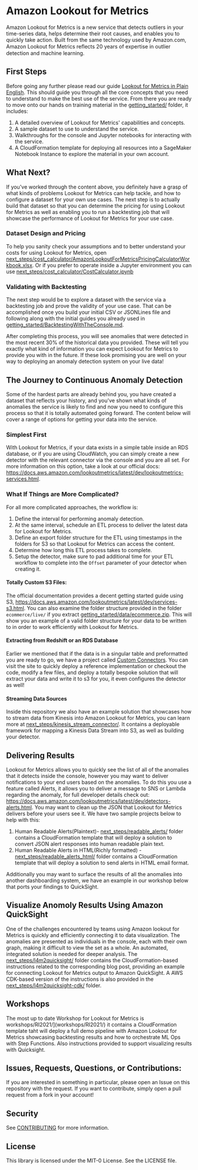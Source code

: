 # Amazon Lookout for Metrics
Amazon Lookout for Metrics is a new service that detects outliers in your time-series data, helps determine their root causes, and
enables you to quickly take action. Built from the same technology used by Amazon.com, Amazon Lookout for Metrics reﬂects
20 years of expertise in outlier detection and machine learning.

## First Steps
Before going any further please read our guide [Lookout for Metrics in Plain English](LookoutForMetricsInPlainEnglish.md). This should guide you through all the core concepts that you need to understand to make the best use of the service. From there you are ready to move onto our hands on training material in the [getting_started/](getting_started/) folder, it includes:

1. A detailed overview of Lookout for Metrics' capabilities and concepts. 
1. A sample dataset to use to understand the service.
1. Walkthroughs for the console and Jupyter notebooks for interacting with the service.
1. A CloudFormation template for deploying all resources into a SageMaker Notebook Instance to explore the material in your own account.

## What Next?
If you've worked through the content above, you definitely have a grasp of what kinds of problems Lookout for Metrics can help tackle, and how to configure a dataset for your own use cases. The next step is to actually build that dataset so that you can determine the pricing for using Lookout for Metrics as well as enabling you to run a backtesting job that will showcase the performance of Lookout for Metrics for your use case.

### Dataset Design and Pricing
To help you sanity check your assumptions and to better understand your costs for using Lookout for Metrics, open [next_steps/cost_calculator/AmazonLookoutForMetricsPricingCalculatorWorkbook.xlsx](next_steps/cost_calculator/AmazonLookoutForMetricsPricingCalculatorWorkbook.xlsx). Or if you prefer to operate inside a Jupyter environment you can use [next_steps/cost_calculator/CostCalculator.ipynb](next_steps/cost_calculator/CostCalculator.ipynb)


### Validating with Backtesting
The next step would be to explore a dataset with the service via a backtesting job and prove the validity of your use case. That can be accomplished once you build your initial CSV or JSONLines file and following along with the initial guides you already used in [getting_started/BacktestingWithTheConsole.md](getting_started/BacktestingWithTheConsole.md).

After completing this process, you will see anomalies that were detected in the most recent 30% of the historical data you provided. These will tell you exactly what kind of information you can expect Lookout for Metrics to provide you with in the future. If these look promising you are well on your way to deploying an anomaly detection system on your live data!

## The Journey to Continuous Anomaly Detection

Some of the hardest parts are already behind you, you have created a dataset that reflects your history, and you've shown what kinds of anomalies the service is likely to find and now you need to configure this process so that it is totally automated going forward. The content below will cover a range of options for getting your data into the service.

### Simplest First
With Lookout for Metrics, if your data exists in a simple table inside an RDS database, or if you are using CloudWatch, you can simply create a new detector with the relevant connector via the console and you are all set. For more information on this option, take a look at our official docs: https://docs.aws.amazon.com/lookoutmetrics/latest/dev/lookoutmetrics-services.html.

### What If Things are More Complicated?

For all more complicated approaches, the workflow is:

1. Define the interval for performing anomaly detection.
2. At the same interval, schedule an ETL process to deliver the latest data for Lookout for Metrics.
3. Define an export folder structure for the ETL using timestamps in the folders for S3 so that Lookout for Metrics can access the content.
4. Determine how long this ETL process takes to complete.
5. Setup the detector, make sure to pad additional time for your ETL workflow to complete into the `Offset` parameter of your detector when creating it.

#### Totally Custom S3 Files:
The official documentation provides a decent getting started guide using S3, https://docs.aws.amazon.com/lookoutmetrics/latest/dev/services-s3.html. You can also examine the folder structure provided in the folder `ecommerce/live/` if you extract [getting_started/data/ecommerce.zip](getting_started/data/ecommerce.zip). This will show you an example of a valid folder structure for your data to be written to in order to work efficiently with Lookout for Metrics.


#### Extracting from Redshift or an RDS Database
Earlier we mentioned that if the data is in a singular table and preformatted you are ready to go, we have a project called [Custom Connectors](https://github.com/aws-samples/amazon-lookout-for-metrics-custom-connectors). You can visit the site to quickly deploy a reference implementation or checkout the code, modify a few files, and deploy a totally bespoke solution that will extract your data and write it to s3 for you, it even configures the detector as well!


#### Streaming Data Sources
Inside this repository we also have an example solution that showcases how to stream data from Kinesis into Amazon Lookout for Metrics, you can learn more at [next_steps/kinesis_stream_connector/](next_steps/kinesis_stream_connector/). It contains a deployable framework for mapping a Kinesis Data Stream into S3, as well as building your detector.

## Delivering Results
Lookout for Metrics allows you to quickly see the list of all of the anomalies that it detects inside the console, however you may want to deliver notifications to your end users based on the anomalies. To do this you use a feature called Alerts, it allows you to deliver a message to SNS or Lambda regarding the anomaly, for full developer details check out: https://docs.aws.amazon.com/lookoutmetrics/latest/dev/detectors-alerts.html. You may want to clean up the JSON that Lookout for Metrics delivers before your users see it. We have two sample projects below to help with this:

1. Human Readable Alerts(Plaintext)- [next_steps/readable_alerts/](next_steps/readable_alerts/) folder contains a CloudFormation template that will deploy a solution to convert JSON alert responses into human readable plain text.
1. Human Readable Alerts in HTML(Richly formatted) - [next_steps/readable_alerts_html/](next_steps/readable_alerts_html/) folder contains a CloudFormation template that will deploy a solution to send alerts in HTML email format.

Additionally you may want to surface the results of all the anomalies into another dashboarding system, we have an example in our workshop below that ports your findings to QuickSight.

## Visualize Anomoly Results Using Amazon QuickSight
One of the challenges encountered by teams using Amazon lookout for Metrics is quickly and efficiently connecting it to data visualization. The anomalies are presented as individuals in the console, each with their own graph, making it difficult to view the set as a whole. An automated, integrated solution is needed for deeper analysis. The [next_steps/l4m2quicksight/](next_steps/l4m2quicksight/) folder contains the CloudFormation-based instructions related to the corresponding blog post, providing an example for connecting Lookout for Metrics output to Amazon QuickSight. A AWS CDK-based version of the instructions is also provided in the [next_steps/l4m2quicksight-cdk/](next_steps/l4m2quicksight-cdk/) folder.

## Workshops

The most up to date Workshop for Lookout for Metrics is workshops/RI2021/](workshops/RI2021/) it contains a CloudFormation template taht will deploy a full demo pipeline with Amazon Lookout for Metrics showcasing backtesting results and how to orchestrate ML Ops with Step Functions. Also instructions provided to support visualizing results with Quicksight.

## Issues, Requests, Questions, or Contributions:
If you are interested in something in particular, please open an Issue on this repository with the request. If you want to contribute, simply open a pull request from a fork in your account!

## Security

See [CONTRIBUTING](CONTRIBUTING.md#security-issue-notifications) for more information.

## License

This library is licensed under the MIT-0 License. See the LICENSE file.

